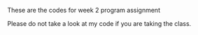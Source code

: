 These are the codes for week 2 program assignment

Please do not take a look at my code if you are taking the class. 
